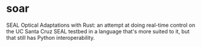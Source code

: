 # soar
SEAL Optical Adaptations with Rust: an attempt at doing real-time control on the UC Santa Cruz SEAL testbed in a language that's more suited to it, but that still has Python interoperability.
